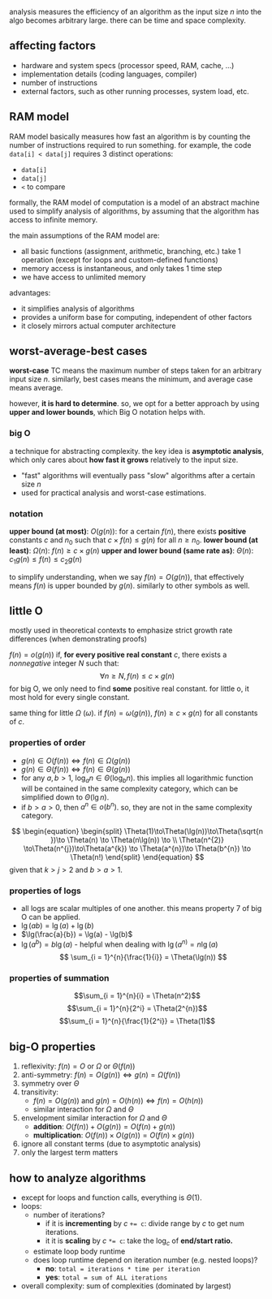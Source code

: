 analysis measures the efficiency of an algorithm as the input size $n$ into the algo becomes arbitrary large. there can be time and space complexity.
## affecting factors
- hardware and system specs (processor speed, RAM, cache, ...)
- implementation details (coding languages, compiler)
- number of instructions
- external factors, such as other running processes, system load, etc.
## RAM model
RAM model basically measures how fast an algorithm is by counting the number of instructions required to run something. for example, the code `data[i] < data[j]` requires 3 distinct operations: 
- `data[i]`
- `data[j]`
- `<` to compare

formally, the RAM model of computation is a model of an abstract machine used to simplify analysis of algorithms, by assuming that the algorithm has access to infinite memory. 

the main assumptions of the RAM model are: 
- all basic functions (assignment, arithmetic, branching, etc.) take 1 operation (except for loops and custom-defined functions)
- memory access is instantaneous, and only takes 1 time step
- we have access to unlimited memory

advantages:
- it simplifies analysis of algorithms
- provides a uniform base for computing, independent of other factors
- it closely mirrors actual computer architecture

## worst-average-best cases
**worst-case** TC means the maximum number of steps taken for an arbitrary input size $n$. similarly, best cases means the minimum, and average case means average.

however, **it is hard to determine**. so, we opt for a better approach by using **upper and lower bounds**, which Big O notation helps with.
### big O
a technique for abstracting complexity. the key idea is **asymptotic analysis**, which only cares about **how fast it grows** relatively to the input size.
- "fast" algorithms will eventually pass "slow" algorithms after a certain size $n$
- used for practical analysis and worst-case estimations.
### notation
**upper bound (at most)**: $O(g(n))$: for a certain $f(n)$, there exists **positive** constants $c$ and $n_{0}$ such that $c\times f(n) \leq g(n)$ for all $n \geq n_{0}$.
**lower bound (at least)**: $\Omega(n)$: $f(n) \geq c\times g(n)$
**upper and lower bound (same rate as)**: $\Theta(n)$: $c_{1}g(n) \leq f(n) \leq c_{2}g(n)$

to simplify understanding, when we say $f(n) = O(g(n))$, that effectively means $f(n) \text{ is upper bounded by } g(n)$. similarly to other symbols as well.

## little O
mostly used in theoretical contexts to emphasize strict growth rate differences (when demonstrating proofs)

$f(n) = o(g(n))$ if, **for every positive real constant** $c$, there exists a *nonnegative* integer $N$ such that:
$$\forall n \ge N, f(n) \le c\times g(n)$$
for big O, we only need to find **some** positive real constant. for little o, it most hold for every single constant.

same thing for little $\Omega$ ($\omega$). if $f(n) = \omega(g(n))$, $f(n) \ge c\times g(n)$ for all constants of $c$.
### properties of order
- $g(n)\in O(f(n)) \iff f(n) \in \Omega(g(n))$
- $g(n)\in \Theta(f(n)) \iff f(n) \in \Theta(g(n))$
- for any $a, b > 1$, $\log_{a}{n} \in \Theta(\log_{b}{n})$. this implies all logarithmic function will be contained in the same complexity category, which can be simplified down to $\Theta(\lg n)$.
- if $b > a> 0$, then $a^{n}\in o(b^{n})$. so, they are not in the same complexity category.

$$
\begin{equation}
\begin{split}
\Theta(1)\to\Theta(\lg(n))\to\Theta(\sqrt{n })\to \Theta(n) \to \Theta(n\lg(n)) \to
\\
 \Theta(n^{2)} \to\Theta(n^{j})\to\Theta(a^{k}) \to \Theta(a^{n})\to \Theta(b^{n}) \to \Theta(n!)
\end{split}
\end{equation}
$$
given that $k > j > 2$ and $b > a > 1$.

### properties of logs
- all logs are scalar multiples of one another. this means property 7 of big O can be applied.
- $\lg(ab) = \lg(a) + \lg(b)$
- $\lg(\frac{a}{b}) = \lg(a) - \lg(b)$
- $\lg(a^b) = b\lg(a)$ - helpful when dealing with $\lg(a^{n)}= n\lg(a)$
$$
\sum_{i = 1}^{n}{\frac{1}{i}} = \Theta(\lg(n))
$$
### properties of summation
$$\sum_{i = 1}^{n}{i} = \Theta(n^2)$$
$$\sum_{i = 1}^{n}{2^i} = \Theta(2^{n})$$
$$\sum_{i = 1}^{n}{\frac{1}{2^i}} = \Theta(1)$$
## big-O properties
1. reflexivity: $f(n) = O\text{ or }\Omega \text{ or }\Theta(f(n))$
2. anti-symmetry: $f(n) = O(g(n)) \iff g(n) = \Omega(f(n))$
3. symmetry over $\Theta$
4. transitivity: 
	- $f(n) = O(g(n)) \text{ and } g(n) = O(h(n)) \iff f(n) = O(h(n))$
	- similar interaction for $\Omega$ and $\Theta$
5. envelopment similar interaction for $\Omega$ and $\Theta$
	- **addition**: $O(f(n)) + O(g(n)) = O(f(n) + g(n))$ 
	- **multiplication**: $O(f(n)) \times O(g(n)) = O(f(n) \times g(n))$
6. ignore all constant terms (due to asymptotic analysis)
7. only the largest term matters

## how to analyze algorithms
- except for loops and function calls, everything is $\Theta(1)$.
- loops:
	- number of iterations?
		-  if it is **incrementing** by $c$ `+= c`: divide range by $c$ to get num iterations.
		- it it is **scaling** by $c$ `*= c`: take the $\log_{c}$ of **end/start ratio.**
	- estimate loop body runtime
	- does loop runtime depend on iteration number (e.g. nested loops)?
		- **no**: `total = iterations * time per iteration`
		- **yes**: `total = sum of ALL iterations`
- overall complexity: sum of complexities (dominated by largest)